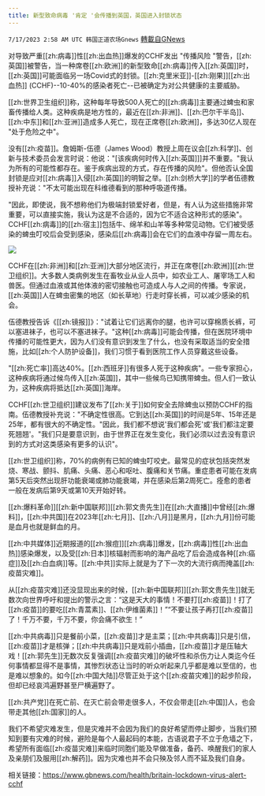 ```yaml
---
title: 新型致命病毒 '肯定 '会传播到英国，英国进入封锁状态
---
```

`7/17/2023 2:58 AM UTC 韩国正道农场Gnews` [轉載自GNews](https://gnews.org/articles/1465313)



  
  

对导致严重[[zh:病毒]]性[[zh:出血热]]爆发的CCHF发出 "传播风险 "警告，[[zh:英国]]被警告，当一种席卷[[zh:欧洲]]的新型致命[[zh:病毒]]传入[[zh:英国]]时，[[zh:英国]]可能面临另一场Covid式的封锁。[[zh:克里米亚]]-[[zh:刚果]][[zh:出血热]] (CCHF)--10-40%的感染者死亡--已被确定为对公共健康的主要威胁。

  

[[zh:世界卫生组织]]称，这种每年导致500人死亡的[[zh:病毒]]主要通过蜱虫和家畜传播给人类。这种疾病是地方性的，最近在[[zh:非洲]]、[[zh:巴尔干半岛]]、[[zh:中东]]和[[zh:亚洲]]造成多人死亡，现在正席卷[[zh:欧洲]]，多达30亿人现在 "处于危险之中"。

  

没有[[zh:疫苗]]。詹姆斯-伍德（James Wood）教授上周在议会[[zh:科学]]、创新与技术委员会发言时说：他说："\[该疾病何时传入[[zh:英国]]\]并不重要。"我认为所有的可能性都存在。鉴于疾病出现的方式，存在传播的风险"。但他否认全国封锁是应对[[zh:病毒]]入侵[[zh:英国]]的明智之举。[[zh:剑桥大学]]的学者伍德教授补充说："不太可能出现在科维德看到的那种呼吸道传播。

  

"因此，即使说，我不想称他们为极端封锁爱好者，但是，有人认为这些措施非常重要，可以直接实施，我认为这是不合适的，因为它不适合这种形式的感染"。CCHF[[zh:病毒]]的[[zh:宿主]]包括牛、绵羊和山羊等多种常见动物。它们被受感染的蜱虫叮咬后会受到感染，感染后[[zh:病毒]]会在它们的血液中存留一周左右。

![](https://lh5.googleusercontent.com/ZQiF_o7O5DvPGngzK6c9geO55HKTFrlOon_iPHeSqLlLA_POJq0AehmUDPxySKddmzghz38-NOJsvdW5UbBk080bGzkMQfTl2BrW9q9rRXPXoygISF_78c-aEy2G2lfD4w-F9k7TxWLBhVrIOzl-kS0)

CCHF在[[zh:非洲]]和[[zh:亚洲]]大部分地区流行，并正在席卷[[zh:欧洲]][[zh:世卫组织]]。大多数人类病例发生在畜牧业从业人员中，如农业工人、屠宰场工人和兽医。但通过血液或其他体液的密切接触也可造成人与人之间的传播。专家说，[[zh:英国]]人在蜱虫密集的地区（如长草地）行走时穿长裤，可以减少感染的机会。

  

伍德教授告诉《[[zh:镜报]]》："试着让它们远离你的腿，也许可以穿棉质长裤，可以塞进袜子，也可以不塞进袜子。"这种[[zh:病毒]]可能会传播，但在医院环境中传播的可能性更大，因为人们没有意识到发生了什么，也没有采取适当的安全措施，比如[[zh:个人防护设备]]，我们习惯于看到医院工作人员穿戴这些设备。

  

"[[zh:死亡率]]高达40%。[[zh:西班牙]]有很多人死于这种疾病"。一些专家担心，这种疾病将通过候鸟传入[[zh:英国]]，其中一些候鸟已知携带蜱虫。但人们一致认为，这种疾病将抵达[[zh:英国]]海岸。

  

CCHF[[zh:世卫组织]]建议发布了[[zh:关于]]如何安全去除蜱虫以预防CCHF的指南。伍德教授补充说："不确定性很高。它到达[[zh:英国]]的时间是5年、15年还是25年，都有很大的不确定性。"因此，我们都不想说'我们都会死'或'我们都注定要死翘翘'。"我们只是要意识到，由于世界正在发生变化，我们必须以过去没有意识到的方式对这类感染有更多的认识"。

  

[[zh:世卫组织]]称，70%的病例有已知的蜱虫叮咬史。最常见的症状包括突然发烧、寒战、颤抖、肌痛、头痛、恶心和呕吐、腹痛和关节痛。重症患者可能在发病第5天后突然出现肝功能衰竭或肺功能衰竭，并在感染后第2周死亡。痊愈的患者一般在发病后第9天或第10天开始好转。

  

[[zh:爆料革命]][[zh:新中国联邦]][[zh:郭文贵先生]]在[[zh:大直播]]中曾经[[zh:爆料]]，[[zh:中共国]]在2023年[[zh:七月]]、[[zh:八月]]是黑月，[[zh:九月]]份可能是血月也就是鲜血的月。

  

[[zh:中共媒体]]近期报道的[[zh:猴痘]][[zh:病毒]]爆发，[[zh:病毒]]性[[zh:出血热]]感染爆发，以及受[[zh:日本]]核辐射而影响的海产品吃了后会造成各种[[zh:癌症]]及[[zh:白血病]]等。[[zh:中共]]实际上就是为了下一次的大流行病而掩盖[[zh:疫苗灾难]]。

  

从[[zh:疫苗灾难]]还没显现出来的时候，[[zh:新中国联邦]][[zh:郭文贵先生]]就无数次向世界呼吁和提出的警示之言：“这是天大的事情！不要打[[zh:疫苗]]！打了[[zh:疫苗]]的要吃[[zh:青蒿素]]、[[zh:伊维菌素]]！”“不要让孩子再打[[zh:疫苗]]了！千万不要，千万不要，你会痛不欲生！”

  

[[zh:中共病毒]]只是餐前小菜，[[zh:疫苗]]才是主菜；[[zh:中共病毒]]只是引信，[[zh:疫苗]]才是核弹；[[zh:中共病毒]]只是戏前小插曲，[[zh:疫苗]]才是压轴大戏！[[zh:郭先生]]无数次反复强调[[zh:疫苗灾难]]的破坏性和杀伤力让人类迄今任何事情都显得不是事情，其惨烈状态让当时的听众听起来几乎都是难以至信的，也是难以想象的。如今[[zh:中国大陆]]尽管正处于这个[[zh:疫苗灾难]]的起步阶段，但却已经哀鸿遍野甚至尸横遍野了。

  

[[zh:共产党]]在死亡前、在灭亡前会带走很多人，不仅会带走[[zh:中国]]人，也会带走其他[[zh:国家]]的人。

  

我们不希望灾难发生，但是灾难并不会因为我们的良好希望而停止脚步，当我们预知到要有灾难的时候，避险是每个人最起码的本能，古语说君子不立于危墙之下，希望所有面临[[zh:疫苗灾难]]来临时同胞们能及早做准备，备药、唤醒我们的家人及亲朋们及服用[[zh:解药]]。因为灾难也并不会只殃及邻人而不延及我们自身。

  
  

相关链接：https://www.gbnews.com/health/britain-lockdown-virus-alert-cchf
